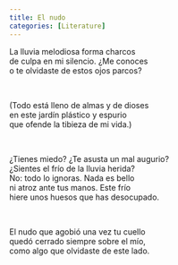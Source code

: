 ```yaml
---
title: El nudo 
categories: [Literature]
---
```


La lluvia melodiosa forma charcos<br>
de culpa en mi silencio. ¿Me conoces<br>
o te olvidaste de estos ojos parcos?<br>

<br>

(Todo está lleno de almas y de dioses <br>
en este jardín plástico y espurio<br>
que ofende la tibieza de mi vida.)<br>

<br>

¿Tienes miedo? ¿Te asusta un mal augurio?<br>
¿Sientes el frío de la lluvia herida?<br>
No: todo lo ignoras. Nada es bello<br>
ni atroz ante tus manos. Este frío <br>
hiere unos huesos que has desocupado.<br>

<br>

El nudo que agobió una vez tu cuello<br>
quedó cerrado siempre sobre el mío,<br>
como algo que olvidaste de este lado.
